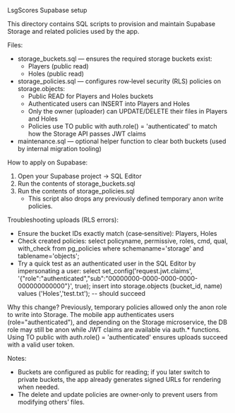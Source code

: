 LsgScores Supabase setup

This directory contains SQL scripts to provision and maintain Supabase Storage and related policies used by the app.

Files:
- storage_buckets.sql — ensures the required storage buckets exist:
  - Players (public read)
  - Holes (public read)
- storage_policies.sql — configures row‑level security (RLS) policies on storage.objects:
  - Public READ for Players and Holes buckets
  - Authenticated users can INSERT into Players and Holes
  - Only the owner (uploader) can UPDATE/DELETE their files in Players and Holes
  - Policies use TO public with auth.role() = 'authenticated' to match how the Storage API passes JWT claims
- maintenance.sql — optional helper function to clear both buckets (used by internal migration tooling)

How to apply on Supabase:
1) Open your Supabase project → SQL Editor
2) Run the contents of storage_buckets.sql
3) Run the contents of storage_policies.sql
   - This script also drops any previously defined temporary anon write policies.

Troubleshooting uploads (RLS errors):
- Ensure the bucket IDs exactly match (case‑sensitive): Players, Holes
- Check created policies: select policyname, permissive, roles, cmd, qual, with_check from pg_policies where schemaname='storage' and tablename='objects';
- Try a quick test as an authenticated user in the SQL Editor by impersonating a user:
  select set_config('request.jwt.claims', '{"role":"authenticated","sub":"00000000-0000-0000-0000-000000000000"}', true);
  insert into storage.objects (bucket_id, name) values ('Holes','test.txt'); -- should succeed

Why this change?
Previously, temporary policies allowed only the anon role to write into Storage. The mobile app authenticates users (role="authenticated"), and depending on the Storage microservice, the DB role may still be anon while JWT claims are available via auth.* functions. Using TO public with auth.role() = 'authenticated' ensures uploads succeed with a valid user token.

Notes:
- Buckets are configured as public for reading; if you later switch to private buckets, the app already generates signed URLs for rendering when needed.
- The delete and update policies are owner‑only to prevent users from modifying others’ files.
